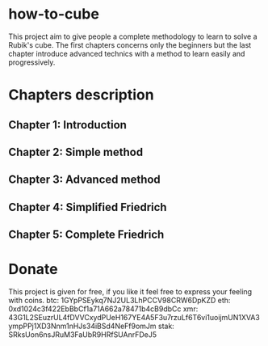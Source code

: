 # how-to-cube
This project aim to give people a complete methodology to learn to solve a Rubik's cube. The first chapters concerns only the beginners but the last chapter introduce advanced technics with a method to learn easily and progressively.

# Chapters description
## Chapter 1: Introduction

## Chapter 2: Simple method

## Chapter 3: Advanced method

## Chapter 4: Simplified Friedrich

## Chapter 5: Complete Friedrich

# Donate
This project is given for free, if you like it feel free to express your feeling with coins.
btc: 1GYpPSEykq7NJ2UL3LhPCCV98CRW6DpKZD
eth: 0xd1024c3f422EbBbCf1a71A662a78471b4cB9dbCc
xmr: 43G1L2SEuzrUL4fDVVCxydPUeH167YE4A5F3u7rzuLf6T6vi1uoijmUN1XVA3ympPPj1XD3Nnm1nHJs34iBSd4NeFf9omJm
stak: SRksUon6nsJRuM3FaUbR9HRfSUAnrFDeJ5
